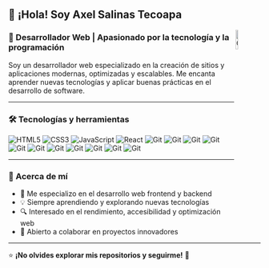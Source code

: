 ## 👋 ¡Hola! Soy **Axel Salinas Tecoapa**
<img width="10%" align="right" alt="Github" src="https://cdn.svgator.com/assets/landing-pages/svg-to-gif/f6/animated-cute-3d-star.gif" />

### 🚀 Desarrollador Web | Apasionado por la tecnología y la programación
Soy un desarrollador web especializado en la creación de sitios y aplicaciones modernas, optimizadas y escalables. Me encanta aprender nuevas tecnologías y aplicar buenas prácticas en el desarrollo de software.



---

### 🛠️ Tecnologías y herramientas

![HTML5](https://img.shields.io/badge/HTML5-E34F26?style=for-the-badge&logo=html5&logoColor=white)
![CSS3](https://img.shields.io/badge/CSS3-1572B6?style=for-the-badge&logo=css3&logoColor=white)
![JavaScript](https://img.shields.io/badge/JavaScript-F7DF1E?style=for-the-badge&logo=javascript&logoColor=black)
![React](https://img.shields.io/badge/React-61DAFB?style=for-the-badge&logo=react&logoColor=black)
![Git](https://img.shields.io/badge/Git-F05032?style=for-the-badge&logo=git&logoColor=white)
![Git](https://img.shields.io/badge/C%23-239120?style=for-the-badge&logo=c-sharp&logoColor=white)
![Git](https://img.shields.io/badge/Python-3776AB?style=for-the-badge&logo=python&logoColor=white)
![Git](https://img.shields.io/badge/Java-ED8B00?style=for-the-badge&logo=openjdk&logoColor=white)
![Git](https://img.shields.io/badge/jQuery-0769AD?style=for-the-badge&logo=jquery&logoColor=white)
![Git](https://img.shields.io/badge/.NET-5C2D91?style=for-the-badge&logo=.net&logoColor=white)
![Git](https://img.shields.io/badge/PHP-777BB4?style=for-the-badge&logo=php&logoColor=white)
![Git](https://img.shields.io/badge/Bootstrap-563D7C?style=for-the-badge&logo=bootstrap&logoColor=white)
![Git](https://img.shields.io/badge/jQuery-0769AD?style=for-the-badge&logo=jquery&logoColor=white)
![Git](https://img.shields.io/badge/Flutter-02569B?style=for-the-badge&logo=flutter&logoColor=white)
![Git](https://img.shields.io/badge/MySQL-00000F?style=for-the-badge&logo=mysql&logoColor=white)





---

### 📌 Acerca de mí

- 🚀 Me especializo en el desarrollo web frontend y backend
- 💡 Siempre aprendiendo y explorando nuevas tecnologías
- 🔍 Interesado en el rendimiento, accesibilidad y optimización web
- 🤝 Abierto a colaborar en proyectos innovadores

---
⭐ **¡No olvides explorar mis repositorios y seguirme!** 🚀

